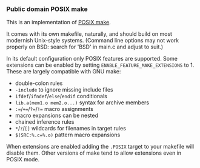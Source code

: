 ### Public domain POSIX make

This is an implementation of [POSIX make](https://pubs.opengroup.org/onlinepubs/9699919799/utilities/make.html).

It comes with its own makefile, naturally, and should build on most
modernish Unix-style systems.  (Command line options may not work
properly on BSD:  search for 'BSD' in main.c and adjust to suit.)

In its default configuration only POSIX features are supported.  Some
extensions can be enabled by setting `ENABLE_FEATURE_MAKE_EXTENSIONS`
to 1.  These are largely compatible with GNU make:

 - double-colon rules
 - `-include` to ignore missing include files
 - `ifdef`/`ifndef`/`else`/`endif` conditionals
 - `lib.a(mem1.o mem2.o...)` syntax for archive members
 - `:=`/`+=`/`?=`/`!=` macro assignments
 - macro expansions can be nested
 - chained inference rules
 - `*`/`?`/`[]` wildcards for filenames in target rules
 - `$(SRC:%.c=%.o)` pattern macro expansions

When extensions are enabled adding the `.POSIX` target to your makefile
will disable them.  Other versions of make tend to allow extensions even
in POSIX mode.
